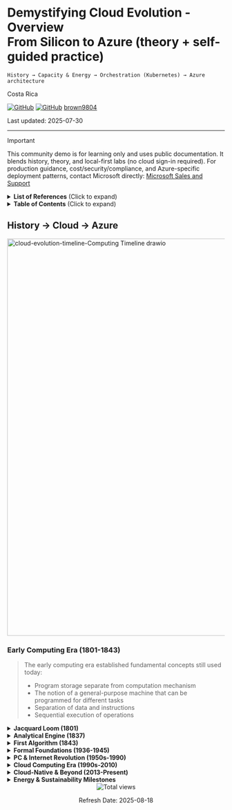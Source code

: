 # Demystifying Cloud Evolution  - Overview <br/> From Silicon to Azure (theory + self-guided practice)

`History → Capacity & Energy → Orchestration (Kubernetes) → Azure architecture`

Costa Rica

[![GitHub](https://badgen.net/badge/icon/github?icon=github&label)](https://github.com)
[![GitHub](https://img.shields.io/badge/--181717?logo=github&logoColor=ffffff)](https://github.com/)
[brown9804](https://github.com/brown9804)

Last updated: 2025-07-30

-----------------------------

> [!IMPORTANT]
> This community demo is for learning only and uses public documentation. It blends history, theory, and local-first labs (no cloud sign-in required). For production guidance, cost/security/compliance, and Azure-specific deployment patterns, contact Microsoft directly: [Microsoft Sales and Support](https://support.microsoft.com/contactus?ContactUsExperienceEntryPointAssetId=S.HP.SMC-HOME)

<details>
<summary><b>List of References</b> (Click to expand)</summary>

- [Azure Architecture Center](https://learn.microsoft.com/azure/architecture/)
- [Azure Resource Manager & Bicep](https://learn.microsoft.com/azure/azure-resource-manager/)
- [Azure Well-Architected (cost, reliability, ops)](https://learn.microsoft.com/azure/well-architected/)
- [CNCF (Cloud Native Computing Foundation) Kubernetes Docs](https://kubernetes.io/docs/)
- [Linux Foundation (power management overview)](https://www.kernel.org/doc/html/latest/)
- [Intel 4004 history](https://www.intel.com/content/www/us/en/history/museum-story-of-intel-4004.html)
- [National Museums Scotland - The Jacquard loom: innovation in textiles and computing](https://www.nms.ac.uk/discover-catalogue/the-jacquard-loom-innovation-in-textiles-and-computing)

</details>

<details>
<summary><b>Table of Contents</b> (Click to expand)</summary>


</details>


## History → Cloud → Azure 

<img width="1143" height="921" alt="cloud-evolution-timeline-Computing Timeline drawio" src="https://github.com/user-attachments/assets/4096eb52-7a0e-4a98-8b01-0b8e7884cdd8" />

### Early Computing Era (1801-1843)

> The early computing era established fundamental concepts still used today:
>  - Program storage separate from computation mechanism
>  - The notion of a general-purpose machine that can be programmed for different tasks
>  - Separation of data and instructions
>  - Sequential execution of operations


<details>
  <summary><b>Jacquard Loom (1801)</b></summary>

> Introduced a system of `punched cards` to control the weaving of complex textile patterns. Each card represented a row of the design, and holes in the card determined which warp threads were lifted.  

- **Joseph Marie Jacquard**: Created programmable textile looms that revolutionized the silk industry
- **Technical significance**: Demonstrated storing instructions as physical media; inspired later computing pioneers
  - **Binary Encoding**: Presence or absence of a hole acted as a binary signal (on/off), a precursor to digital logic.
  - **Sequential Control**: Cards were fed in sequence, allowing the loom to execute a stored program of instructions.
  - **Modularity**: Patterns could be changed by swapping card sets, introducing the concept of **programmability**.
  - **Significance**:
    - Demonstrated **data-driven automation**, instructions stored on physical media rather than hardwired mechanisms.
    - Influenced early computing pioneers like **Charles Babbage**, who adopted the punched card concept for the Analytical Engine.
- **Legacy**: Direct ancestor to punch card computing systems used through the 1970s
  - Direct ancestor of **punch card computing systems** used in tabulating machines (Hollerith, IBM) and early digital computers through the 1970s.
  - Established the principle of **separating hardware from instructions**, foundational for modern computing.

    <img width="771" height="513" alt="image" src="https://github.com/user-attachments/assets/e8ba359b-c082-4c37-80cc-21f42abec5bb" />

    <img width="1080" height="1620" alt="image" src="https://github.com/user-attachments/assets/8cddd1af-2863-4789-a44d-e90acc7abe39" />

From [National Museums Scotland - The Jacquard loom: innovation in textiles and computing](https://www.nms.ac.uk/discover-catalogue/the-jacquard-loom-innovation-in-textiles-and-computing)

</details>

<details>
  <summary><b>Analytical Engine (1837)</b></summary>
  - **Charles Babbage**: Mathematician and engineer who designed but never built this mechanical computer
  - **Technical features**: Included an ALU ("mill"), memory ("store"), and input/output mechanisms
  - **Architecture**: Designed for general-purpose computing with a separation of memory and processing
  - **Significance**: First complete design for a general-purpose programmable computing device

</details>

<details>
  <summary><b>First Algorithm (1843)</b></summary>
  - **Ada Lovelace**: Mathematician who wrote notes on the Analytical Engine
  - **Technical contribution**: Created an algorithm to compute Bernoulli numbers
  - **Conceptual breakthrough**: Recognized that computers could manipulate symbols, not just numbers
  - **Legacy**: Considered the first computer programmer; Ada programming language named after her

</details>


<details>
  <summary><b>Formal Foundations (1936-1945)</b></summary>

  ### Key Innovations
  - **Turing Machine (1936)**
    - **Alan Turing**: Mathematician who formalized the concept of algorithm and computation
    - **Technical significance**: Defined the limits of what can be computed; proved some problems are undecidable
    - **Key concepts**: Universal machine, halting problem, computability
    - **Architecture**: Abstract machine with infinite tape, read/write head, and finite state control

  - **Zuse Z3 (1941)**
    - **Konrad Zuse**: German engineer who built the first programmable, fully automatic digital computer
    - **Technical features**: Used 2,600 relays, binary floating-point numbers, 22-bit word length
    - **Limitations**: No conditional branching capability (had to be simulated through multiple program paths)
    - **Significance**: First working programmable computer; operated at 5-10 Hz

  - **ENIAC (1945)**
    - **John Mauchly & J. Presper Eckert**: Led the engineering team at University of Pennsylvania
    - **Technical features**: 17,468 vacuum tubes, 5 million operations per second, 20 accumulators
    - **Programming**: Initially programmed by rewiring (took days); later modified for stored-program operation
    - **Applications**: Originally calculated artillery firing tables; later used for nuclear weapon design

  ### Technical Context
  This era formalized computing theory and produced the first working electronic computers:
  - Proved the theoretical basis and limits of computation
  - Transition from mechanical to electrical computing (1000x speedup)
  - Established binary digital representation as the foundation for modern computers
  - Created both the theory and practical implementations of programmable machines
</details>

<details>
  <summary><b>PC & Internet Revolution (1950s-1990)</b></summary>

  ### Key Innovations
  - **Mainframes (1950s)**
    - **IBM System/360 (1964)**: First family of compatible computers with different performance levels
    - **Technical features**: Standardized instruction set architecture across product line
    - **Impact**: Established the concept of a computer "architecture" independent of implementation
    - **Business model**: Centralized computing with terminals; time-sharing systems

  - **ARPANET (1969)**
    - **Key people**: Vint Cerf, Bob Kahn, Leonard Kleinrock, J.C.R. Licklider
    - **Technical innovations**: Packet switching, distributed network without central control
    - **Protocols**: Network Control Program (NCP), later TCP/IP (1983)
    - **Growth**: From 4 nodes in 1969 to global network infrastructure

  - **Intel 4004 (1971)**
    - **Federico Faggin, Ted Hoff, Stanley Mazor**: Designers of the first commercial microprocessor
    - **Technical specifications**: 2,300 transistors, 4-bit CPU, 740 kHz clock speed
    - **Process technology**: 10μm silicon gate technology
    - **Impact**: Began the trend of increasing integration that continues with today's processors

  - **IBM PC (1981) / DNS (1983)**
    - **IBM PC**: Open architecture led to clone market and standardization
    - **DNS**: Paul Mockapetris designed system to map names to IP addresses
    - **Technical significance**: DNS enabled scaling the Internet beyond manual address tables

  - **World Wide Web (1990)**
    - **Tim Berners-Lee**: Created HTTP, HTML, and the first browser while at CERN
    - **Technical components**: URLs, HTTP protocol, HTML markup language
    - **Architecture**: Client-server model with stateless requests

  ### Technical Context
  This era democratized computing and built the Internet infrastructure:
  - Transition from batch processing to interactive computing
  - Evolution from centralized to distributed systems
  - Development of layered network protocols that enabled global connectivity
  - Creation of standards that allowed interoperability between systems from different vendors
</details>

<details>
  <summary><b>Cloud Computing Era (1990s-2010)</b></summary>

  ### Key Innovations
  - **Virtualization (1990s-2000s)**
    - **VMware (founded 1998)**: Commercialized x86 virtualization
    - **Technical innovations**: Virtual Machine Monitors (VMMs), hardware-assisted virtualization (Intel VT-x, AMD-V)
    - **Benefits**: Server consolidation, workload isolation, snapshot/migration capabilities
    - **Enabling technologies**: Trap-and-emulate, binary translation, paravirtualization

  - **AWS EC2/S3 (2006)**
    - **Key people**: Andy Jassy (AWS CEO), Werner Vogels (CTO)
    - **Technical innovations**: API-driven infrastructure, pay-per-use model
    - **Architecture**: Multi-tenant infrastructure, virtualization at scale
    - **Impact**: Fundamentally changed IT procurement and operations models

  - **Google App Engine (2008)**
    - **Technical approach**: Platform-as-a-Service (PaaS) model
    - **Developer experience**: Focus on application code, not infrastructure
    - **Constraints**: Language/framework restrictions, quotas, managed scaling
    - **Impact**: Introduced developers to serverless concepts and auto-scaling

  - **Microsoft Azure (2010)**
    - **Initial focus**: Platform-as-a-Service with .NET integration
    - **Evolution**: Expanded to full IaaS/PaaS/SaaS portfolio
    - **Technical innovations**: Resource Manager model, integrated identity with Azure AD
    - **Enterprise focus**: Hybrid capabilities, enterprise compliance certifications

  ### Technical Context
  This era transformed computing from owned assets to utility services:
  - Decoupled physical hardware from logical resources
  - Introduced elastic capacity and consumption-based pricing
  - Created API-driven infrastructure enabling infrastructure-as-code
  - Shifted capital expenses to operational expenses
  - Established global regions with distributed reliability
</details>

<details>
  <summary><b>Cloud-Native & Beyond (2013-Present)</b></summary>

  ### Key Innovations
  - **Docker (2013)**
    - **Solomon Hykes**: Founder who demonstrated Docker at PyCon 2013
    - **Technical foundations**: Linux namespaces, cgroups, overlayfs
    - **Key innovations**: Standard image format, portable runtime, layered filesystem
    - **Impact**: Transformed application packaging, testing, and deployment

  - **Kubernetes (2014)**
    - **Origins**: Based on Google's internal Borg system
    - **Key contributors**: Craig McLuckie, Joe Beda, Brendan Burns
    - **Technical architecture**: Declarative API, control loops, extensible with CRDs
    - **Core concepts**: Pods, Services, Deployments, StatefulSets, ConfigMaps/Secrets

  - **Serverless, Edge Computing, AI Acceleration (2020s)**
    - **Serverless computing**: Event-triggered functions with automatic scaling
    - **Edge computing**: Processing closer to data sources to reduce latency
    - **AI acceleration**: Specialized hardware (GPUs, TPUs, NPUs) for machine learning workloads
    - **Key technologies**: Azure Functions, AWS Lambda, TensorFlow, PyTorch, CUDA

  - **Energy/Carbon-Aware Operations (2019-2025)**
    - **Carbon-aware scheduling**: Shifting workloads to times/regions with cleaner energy
    - **Technical approach**: Real-time carbon intensity signals, flexible workload policies
    - **Tools**: Grid carbon intensity APIs, Microsoft Sustainability Calculator
    - **Standards**: ISO 14064, GHG Protocol, Carbon Disclosure Project

  ### Technical Context
  The cloud-native era focuses on distributed systems, orchestration, and sustainability:
  - Container orchestration for resilient, scalable applications
  - Declarative configurations with reconciliation loops
  - Microservices architectures with service meshes
  - Developer experience improvements through abstraction
  - Growing focus on energy efficiency and carbon footprint
</details>

<details>
  <summary><b>Energy & Sustainability Milestones</b></summary>

  ### Key Developments
  - **ENERGY STAR Program (1992)**
    - **Administrator**: U.S. Environmental Protection Agency
    - **Technical focus**: Energy consumption standards for computers, monitors
    - **Measurement methodology**: Standardized power consumption testing
    - **Impact**: Created baseline efficiency metrics for IT equipment

  - **80 PLUS (2004)**
    - **Focus**: Power Supply Unit efficiency certification
    - **Technical standards**: Efficiency targets at different load levels (20%, 50%, 100%)
    - **Tiers**: Standard, Bronze, Silver, Gold, Platinum, Titanium
    - **Significance**: Reduced energy waste in power conversion

  - **ASHRAE TC 9.9 Thermal Guidelines (2004)**
    - **Technical focus**: Environmental specifications for datacenters
    - **Key innovation**: Standardized temperature and humidity ranges
    - **Classes**: A1-A4 with different allowable ranges
    - **Impact**: Enabled higher operating temperatures, reduced cooling needs

  - **PUE Defined by The Green Grid (2007)**
    - **Formula**: Total Facility Energy ÷ IT Equipment Energy
    - **Ideal value**: 1.0 (all energy goes to computing)
    - **Industry evolution**: Average PUE improved from ~2.0 to ~1.2 in hyperscale facilities
    - **Limitations**: Doesn't measure computational efficiency, only facility overhead

  - **Open Compute Project (2011)**
    - **Founded by**: Facebook (now Meta)
    - **Technical innovations**: Open hardware designs for servers, storage, racks
    - **Key contributions**: Simplified chassis, higher efficiency power systems, rack-scale designs
    - **Impact**: Standardized efficient designs across industry

  - **ASHRAE Widened Temperature Ranges (2015)**
    - **Technical change**: Expanded recommended and allowable temperature ranges
    - **Impact**: Reduced cooling requirements, enabled more free cooling hours
    - **Classes**: New A1-A4 classes with wider ranges for different equipment types
    - **Energy savings**: Up to 4% energy reduction per 1°C increase in setpoint

  - **NVMe-oF 1.0 (2016)**
    - **Technical innovation**: Extended NVMe over network fabrics (RDMA, FC, TCP)
    - **Energy efficiency**: Reduced CPU overhead for storage operations
    - **Performance**: Lower latency and higher IOPS per watt
    - **Impact**: Enabled disaggregation of storage resources

  - **Carbon-aware Scheduling & Net-Zero Pledges (2020)**
    - **Technical approach**: Workload placement based on real-time grid carbon intensity
    - **Company commitments**: Microsoft, Google, Amazon announced carbon reduction goals
    - **Implementation**: APIs for carbon intensity, scheduler plugins, policy engines
    - **Impact**: Shifting flexible workloads to times of abundant renewable energy

  - **Liquid/Immersion Cooling Adoption (2022-2024)**
    - **Drivers**: Higher density racks, AI accelerators with high TDP
    - **Technologies**: Direct-to-chip liquid cooling, single-phase immersion, two-phase immersion
    - **Benefits**: Higher efficiency, enables >100kW per rack densities
    - **Adoption**: From niche HPC to mainstream in hyperscale facilities

  ### Technical Context
  Energy efficiency evolved from component-level to system-level to facility-level approaches:
  - Early focus on component efficiency (CPUs, power supplies)
  - Expanded to system design (airflow, thermal envelopes)
  - Evolved to facility design (free cooling, power distribution)
  - Now includes operational practices (workload scheduling, carbon awareness)
  - Next frontier: application efficiency and "performance per watt per dollar"
</details>

<!-- START BADGE -->
<div align="center">
  <img src="https://img.shields.io/badge/Total%20views-1341-limegreen" alt="Total views">
  <p>Refresh Date: 2025-08-18</p>
</div>
<!-- END BADGE -->
